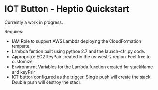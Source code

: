 # IOT Button - Heptio Quickstart

Currently a work in progress.

Requires:

* IAM Role to support AWS Lambda deploying the CloudFormation template.
* Lambda funtion built using python 2.7 and the launch-cfn.py code.
* Appropriate EC2 KeyPair created in the us-west-2 region. Feel free to customize
* Environment Variables for the Lambda function created for stackName and keyPair
* IOT button configured as the trigger. Single push will create the stack. Double push will destroy the stack.